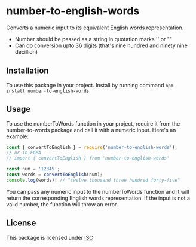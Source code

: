 # number-to-english-words
Converts a numeric input to its equivalent English words representation.
- Number should be passed as a string in quotation marks '' or ""
- Can do conversion upto 36 digits (that's nine hundred and ninety nine decillion)
## Installation
To use this package in your project. Install by running command
`npm install number-to-english-words`
## Usage
To use the numberToWords function in your project, require it from the number-to-words package and call it with a numeric input. Here's an example:
```javascript
const { convertToEnglish } = require('number-to-english-words');
// or in ECMA
// import { convertToEnglish } from 'number-to-english-words'

const num = '12345';
const words = convertToEnglish(num);
console.log(words); // "twelve thousand three hundred forty-five"
```
You can pass any numeric input to the numberToWords function and it will return the corresponding English words representation. If the input is not a valid number, the function will throw an error.
## License
This package is licensed under [ISC](https://opensource.org/license/isc-license-txt/)
